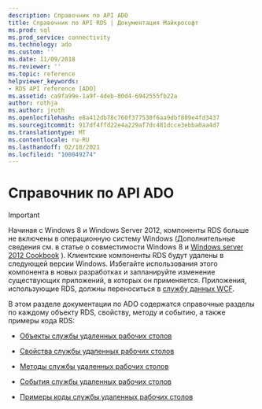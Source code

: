 ```yaml
---
description: Справочник по API ADO
title: Справочник по API RDS | Документация Майкрософт
ms.prod: sql
ms.prod_service: connectivity
ms.technology: ado
ms.custom: ''
ms.date: 11/09/2018
ms.reviewer: ''
ms.topic: reference
helpviewer_keywords:
- RDS API reference [ADO]
ms.assetid: ca9fa99e-1a9f-4deb-80d4-6942555fb22a
author: rothja
ms.author: jroth
ms.openlocfilehash: e8a412db78c760f377530f6aa9dbf809e4fd3437
ms.sourcegitcommit: 917df4ffd22e4a229af7dc481dcce3ebba0aa4d7
ms.translationtype: MT
ms.contentlocale: ru-RU
ms.lasthandoff: 02/10/2021
ms.locfileid: "100049274"
---
```

# <a name="rds-api-reference"></a>Справочник по API ADO
> [!IMPORTANT]
>  Начиная с Windows 8 и Windows Server 2012, компоненты RDS больше не включены в операционную систему Windows (Дополнительные сведения см. в статье о совместимости Windows 8 и [Windows server 2012 Cookbook](https://www.microsoft.com/download/details.aspx?id=27416) ). Клиентские компоненты RDS будут удалены в следующей версии Windows. Избегайте использования этого компонента в новых разработках и запланируйте изменение существующих приложений, в которых он применяется. Приложения, использующие RDS, должны переноситься в [службу данных WCF](/dotnet/framework/wcf/).  
  
 В этом разделе документации по ADO содержатся справочные разделы по каждому объекту RDS, свойству, методу и событию, а также примеры кода RDS:  
  
-   [Объекты службы удаленных рабочих столов](./rds-objects.md)  
  
-   [Свойства службы удаленных рабочих столов](./rds-properties.md)  
  
-   [Методы службы удаленных рабочих столов](./rds-methods.md)  
  
-   [События службы удаленных рабочих столов](./rds-events.md)  
  
-   [Примеры коды службы удаленных рабочих столов](./rds-code-examples.md)